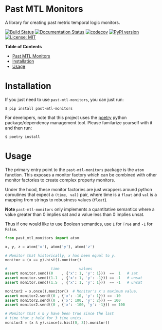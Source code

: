 Past MTL Monitors
=================
A library for creating past metric temporal logic monitors.

[![Build Status](https://cloud.drone.io/api/badges/mvcisback/past-mtl-monitors/status.svg)](https://cloud.drone.io/mvcisback/past-mtl-monitors)
[![Documentation Status](https://readthedocs.org/projects/past-mtl-monitors/badge/?version=latest)](https://past-mtl-monitors.readthedocs.io/en/latest/?badge=latest)
[![codecov](https://codecov.io/gh/mvcisback/past-mtl-monitors/branch/master/graph/badge.svg)](https://codecov.io/gh/mvcisback/past-mtl-monitors)
[![PyPI version](https://badge.fury.io/py/past-mtl-monitors.svg)](https://badge.fury.io/py/past-mtl-monitors)
[![License: MIT](https://img.shields.io/badge/License-MIT-yellow.svg)](https://opensource.org/licenses/MIT)


<!-- markdown-toc start - Don't edit this section. Run M-x markdown-toc-generate-toc again -->
**Table of Contents**

- [Past MTL Monitors](#past-mtl-monitors)
- [Installation](#installation)
- [Usage](#usage)

<!-- markdown-toc end -->


# Installation

If you just need to use `past-mtl-monitors`, you can just run:

`$ pip install past-mtl-monitors`

For developers, note that this project uses the
[poetry](https://poetry.eustace.io/) python package/dependency
management tool. Please familarize yourself with it and then
run:

`$ poetry install`

# Usage

The primary entry point to the `past-mtl-monitors` package is the
`atom` function. This exposes a monitor factory which can be combined
with other monitor factories to create complex property monitors.

Under the hood, these monitor factories are just wrappers around
python coroutines that expect a `(time, val)` pair, where time is a
`float` and `val` is a mapping from strings to robustness values
(`float`).

**Note** `past-mtl-monitors` only implements a quantitative semantics
where a value greater than 0 implies sat and a value less than 0
implies unsat.

Thus if one would like to use Boolean semantics, use `1` for `True` and
`-1` for `False`.

```python
from past_mtl_monitors import atom

x, y, z = atom('x'), atom('y'), atom('z')

# Monitor that historically, x has been equal to y.
monitor = (x == y).hist().monitor()

#                    time         values
assert monitor.send((0    , {'x': 1, 'y': 1}))  ==  1   # sat
assert monitor.send((1.1  , {'x': 1, 'y': -1})) == -1   # unsat
assert monitor.send((1.5  , {'x': 1, 'y': 1}))  == -1   # unsat

monitor2 = x.once().monitor()  # Monitor's x's maximum value.
assert monitor2.send((0 , {'x': -10, 'y': 1})) == -10
assert monitor2.send((0 , {'x': 100, 'y': 2})) == 100
assert monitor2.send((0 , {'x': -100, 'y': -1})) == 100

# Monitor that x & y have been true since the last
# time that z held for 3 time units.
monitor3 = (x & y).since(z.hist(0, 3)).monitor()
```
